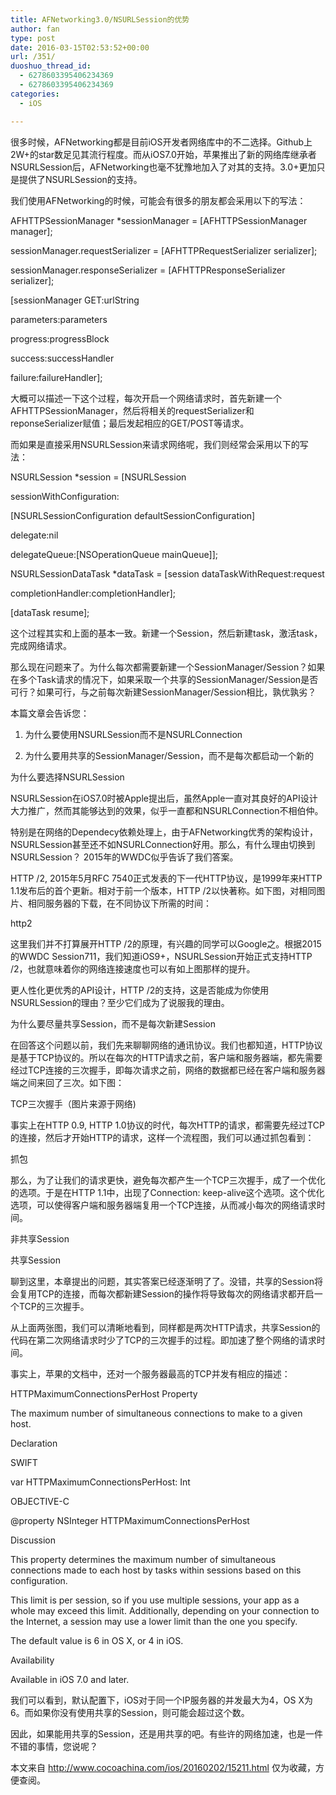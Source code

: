 ```yaml
---
title: AFNetworking3.0/NSURLSession的优势
author: fan
type: post
date: 2016-03-15T02:53:52+00:00
url: /351/
duoshuo_thread_id:
  - 6278603395406234369
  - 6278603395406234369
categories:
  - iOS

---
```

很多时候，AFNetworking都是目前iOS开发者网络库中的不二选择。Github上2W+的star数足见其流行程度。而从iOS7.0开始，苹果推出了新的网络库继承者NSURLSession后，AFNetworking也毫不犹豫地加入了对其的支持。3.0+更加只是提供了NSURLSession的支持。
  
我们使用AFNetworking的时候，可能会有很多的朋友都会采用以下的写法：
  
AFHTTPSessionManager *sessionManager = [AFHTTPSessionManager manager];
  
sessionManager.requestSerializer = [AFHTTPRequestSerializer serializer];
  
sessionManager.responseSerializer = [AFHTTPResponseSerializer serializer];
  
[sessionManager GET:urlString
           
parameters:parameters
             
progress:progressBlock
              
success:successHandler
              
failure:failureHandler];
  
大概可以描述一下这个过程，每次开启一个网络请求时，首先新建一个AFHTTPSessionManager，然后将相关的requestSerializer和reponseSerializer赋值；最后发起相应的GET/POST等请求。
  
而如果是直接采用NSURLSession来请求网络呢，我们则经常会采用以下的写法：
  
NSURLSession *session = [NSURLSession
  
sessionWithConfiguration:
  
[NSURLSessionConfiguration defaultSessionConfiguration]
   
delegate:nil
    
delegateQueue:[NSOperationQueue mainQueue]];
  
NSURLSessionDataTask *dataTask = [session dataTaskWithRequest:request
    
completionHandler:completionHandler];
  
[dataTask resume];
  
这个过程其实和上面的基本一致。新建一个Session，然后新建task，激活task，完成网络请求。
  
那么现在问题来了。为什么每次都需要新建一个SessionManager/Session？如果在多个Task请求的情况下，如果采取一个共享的SessionManager/Session是否可行？如果可行，与之前每次新建SessionManager/Session相比，孰优孰劣？
  
本篇文章会告诉您：
  
1. 为什么要使用NSURLSession而不是NSURLConnection
  
2. 为什么要用共享的SessionManager/Session，而不是每次都启动一个新的
  
为什么要选择NSURLSession
  
NSURLSession在iOS7.0时被Apple提出后，虽然Apple一直对其良好的API设计大力推广，然而其能够达到的效果，似乎一直都和NSURLConnection不相伯仲。
  
特别是在网络的Dependecy依赖处理上，由于AFNetworking优秀的架构设计，NSURLSession甚至还不如NSURLConnection好用。那么，有什么理由切换到NSURLSession？ 2015年的WWDC似乎告诉了我们答案。
  
HTTP /2, 2015年5月RFC 7540正式发表的下一代HTTP协议，是1999年来HTTP 1.1发布后的首个更新。相对于前一个版本，HTTP /2以快著称。如下图，对相同图片、相同服务器的下载，在不同协议下所需的时间：
  
http2
  
这里我们并不打算展开HTTP /2的原理，有兴趣的同学可以Google之。根据2015的WWDC Session711，我们知道iOS9+，NSURLSession开始正式支持HTTP /2，也就意味着你的网络连接速度也可以有如上图那样的提升。
  
更人性化更优秀的API设计，HTTP /2的支持，这是否能成为你使用NSURLSession的理由？至少它们成为了说服我的理由。
  
为什么要尽量共享Session，而不是每次新建Session
  
在回答这个问题以前，我们先来聊聊网络的通讯协议。我们也都知道，HTTP协议是基于TCP协议的。所以在每次的HTTP请求之前，客户端和服务器端，都先需要经过TCP连接的三次握手，即每次请求之前，网络的数据都已经在客户端和服务器端之间来回了三次。如下图：
  
TCP三次握手（图片来源于网络)
  
事实上在HTTP 0.9, HTTP 1.0协议的时代，每次HTTP的请求，都需要先经过TCP的连接，然后才开始HTTP的请求，这样一个流程图，我们可以通过抓包看到：
  
抓包
  
那么，为了让我们的请求更快，避免每次都产生一个TCP三次握手，成了一个优化的选项。于是在HTTP 1.1中，出现了Connection: keep-alive这个选项。这个优化选项，可以使得客户端和服务器端复用一个TCP连接，从而减小每次的网络请求时间。
  
非共享Session
  
共享Session
  
聊到这里，本章提出的问题，其实答案已经逐渐明了了。没错，共享的Session将会复用TCP的连接，而每次都新建Session的操作将导致每次的网络请求都开启一个TCP的三次握手。
  
从上面两张图，我们可以清晰地看到，同样都是两次HTTP请求，共享Session的代码在第二次网络请求时少了TCP的三次握手的过程。即加速了整个网络的请求时间。
  
事实上，苹果的文档中，还对一个服务器最高的TCP并发有相应的描述：
  
HTTPMaximumConnectionsPerHost Property
  
The maximum number of simultaneous connections to make to a given host.
  
Declaration
  
SWIFT
      
var HTTPMaximumConnectionsPerHost: Int
  
OBJECTIVE-C
      
@property NSInteger HTTPMaximumConnectionsPerHost
  
Discussion
  
This property determines the maximum number of simultaneous connections made to each host by tasks within sessions based on this configuration.
  
This limit is per session, so if you use multiple sessions, your app as a whole may exceed this limit. Additionally, depending on your connection to the Internet, a session may use a lower limit than the one you specify.
  
The default value is 6 in OS X, or 4 in iOS.
  
Availability
  
Available in iOS 7.0 and later.
  
我们可以看到，默认配置下，iOS对于同一个IP服务器的并发最大为4，OS X为6。而如果你没有使用共享的Session，则可能会超过这个数。
  
因此，如果能用共享的Session，还是用共享的吧。有些许的网络加速，也是一件不错的事情，您说呢？
  
本文来自 http://www.cocoachina.com/ios/20160202/15211.html 仅为收藏，方便查阅。